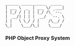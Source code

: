     ______ ___________  _____ 
    | ___ \  _  | ___ \/  ___|
    | |_/ / | | | |_/ /\ `--. 
    |  __/| | | |  __/  `--. \
    | |   \ \_/ / |    /\__/ /
    \_|    \___/\_|    \____/ 

### PHP Object Proxy System
